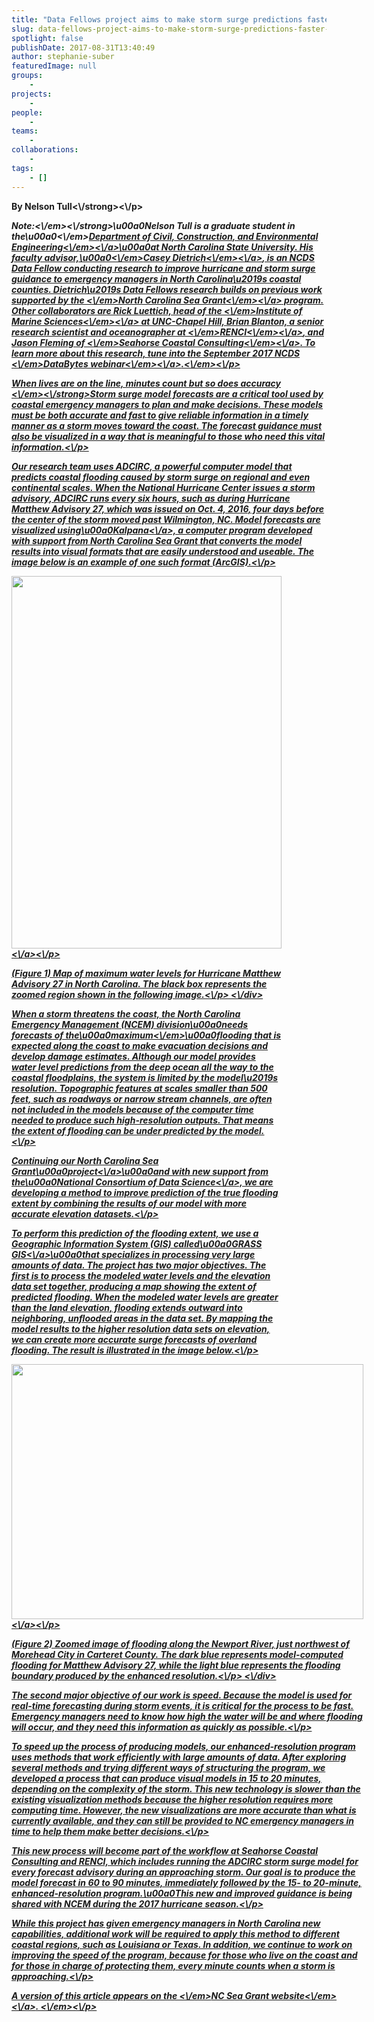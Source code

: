 ```yaml
---
title: "Data Fellows project aims to make storm surge predictions faster and more accurate"
slug: data-fellows-project-aims-to-make-storm-surge-predictions-faster-and-more-accurate
spotlight: false
publishDate: 2017-08-31T13:40:49
author: stephanie-suber
featuredImage: null
groups:
    - 
projects:
    - 
people:
    - 
teams: 
    - 
collaborations:
    - 
tags:
    - []
---
```

<p><strong>By Nelson Tull<\/strong><\/p>
<p><strong><em>Note:<\/em><\/strong><em>\u00a0Nelson Tull is a graduate student in the\u00a0<\/em><a href="https:\/\/www.ccee.ncsu.edu\/" target="_blank" rel="noopener"><em>Department of Civil, Construction, and Environmental Engineering<\/em><\/a><em>\u00a0at North Carolina State University. His faculty advisor,\u00a0<\/em><a href="https:\/\/ccht.ccee.ncsu.edu\/" target="_blank" rel="noopener"><em>Casey Dietrich<\/em><\/a><em>, is an NCDS Data Fellow conducting research to improve hurricane and storm surge guidance to emergency managers in North Carolina\u2019s coastal counties. Dietrich\u2019s Data Fellows research builds on previous work supported by the <\/em><a href="https:\/\/ncseagrant.ncsu.edu\/" target="_blank" rel="noopener"><em>North Carolina Sea Grant<\/em><\/a><em> program. Other collaborators are Rick Luettich, head of the <\/em><a href="http:\/\/ims.unc.edu\/" target="_blank" rel="noopener"><em>Institute of Marine Sciences<\/em><\/a><em> at UNC-Chapel Hill, Brian Blanton, a senior research scientist and oceanographer at <\/em><a href="http:\/\/www.renci.org\/" target="_blank" rel="noopener"><em>RENCI<\/em><\/a><em>, and Jason Fleming of <\/em><a href="https:\/\/www.seahorsecoastal.com\/"><em>Seahorse Coastal Consulting<\/em><\/a><em>. To learn more about this research, tune into the September 2017 NCDS <\/em><a href="http:\/\/datascienceconsortium.org\/databytes-webinars\/" target="_blank" rel="noopener"><em>DataBytes webinar<\/em><\/a><em>.<\/em><\/p>
<p><strong><em>When lives are on the line, minutes count but so does accuracy<br \/>
<\/em><\/strong>Storm surge model forecasts are a critical tool used by coastal emergency managers to plan and make decisions. These models must be both accurate and fast to give reliable information in a timely manner as a storm moves toward the coast. The forecast guidance must also be visualized in a way that is meaningful to those who need this vital information.<!--more--><\/p>
<p>Our research team uses ADCIRC, a powerful computer model that predicts coastal flooding caused by storm surge on regional and even continental scales. When the National Hurricane Center issues a storm advisory, ADCIRC runs every six hours, such as during Hurricane Matthew Advisory 27, which was issued on Oct. 4, 2016, four days before the center of the storm moved past Wilmington, NC. Model forecasts are visualized using\u00a0<a href="https:\/\/ccht.ccee.ncsu.edu\/kalpana\/" target="_blank" rel="noopener">Kalpana<\/a>, a computer program developed with support from North Carolina Sea Grant that converts the model results into visual formats that are easily understood and useable. The image below is an example of one such format (ArcGIS).<\/p>
<div id="attachment_3381" class="wp-caption aligncenter" style="width: 432px"><a href="http:\/\/datascienceconsortium.org\/wp-content\/uploads\/2017\/08\/BlogPost_Image1.png"  rel="lightbox[roadtrip]"><img class="wp-image-3381 size-full" src="http:\/\/datascienceconsortium.org\/wp-content\/uploads\/2017\/08\/BlogPost_Image1.png" alt="" width="432" height="596" \/><\/a><\/p>
<p class="wp-caption-text">(Figure 1) Map of maximum water levels for Hurricane Matthew Advisory 27 in North Carolina. The black box represents the zoomed region shown in the following image.<\/p>
<\/div>
<p>When a storm threatens the coast, the North Carolina Emergency Management (NCEM) division\u00a0needs forecasts of the\u00a0<em>maximum<\/em>\u00a0flooding that is expected along the coast to make evacuation decisions and develop damage estimates. Although our model provides water level predictions from the deep ocean all the way to the coastal floodplains, the system is limited by the model\u2019s resolution. Topographic features at scales smaller than 500 feet, such as roadways or narrow stream channels, are often not included in the models because of the computer time needed to produce such high-resolution outputs. That means the extent of flooding can be under predicted by the model.<\/p>
<p>Continuing our North Carolina Sea Grant\u00a0<a href="https:\/\/ncseagrant.ncsu.edu\/currents\/2014\/10\/picture-this-developing-storm-surge-visualization\/" target="_blank" rel="noopener">project<\/a>\u00a0and with new support from the\u00a0<a href="http:\/\/data2discovery.org\/" target="_blank" rel="noopener">National Consortium of Data Science<\/a>, we are developing a method to improve prediction of the true flooding extent by combining the results of our model with more accurate elevation datasets.<\/p>
<p>To perform this prediction of the flooding extent, we use a Geographic Information System (GIS) called\u00a0<a href="https:\/\/grass.osgeo.org\/" target="_blank" rel="noopener">GRASS GIS<\/a>\u00a0that specializes in processing very large amounts of data. The project has two major objectives. The first is to process the modeled water levels and the elevation data set together, producing a map showing the extent of predicted flooding. When the modeled water levels are greater than the land elevation, flooding extends outward into neighboring, unflooded areas in the data set. By mapping the model results to the higher resolution data sets on elevation, we can create more accurate surge forecasts of overland flooding. The result is illustrated in the image below.<\/p>
<div id="attachment_3382" class="wp-caption aligncenter" style="width: 563px"><a href="http:\/\/datascienceconsortium.org\/wp-content\/uploads\/2017\/08\/BlogPost_Image2.png"  rel="lightbox[roadtrip]"><img class=" wp-image-3382" src="http:\/\/datascienceconsortium.org\/wp-content\/uploads\/2017\/08\/BlogPost_Image2.png" alt="" width="563" height="408" \/><\/a><\/p>
<p class="wp-caption-text">(Figure 2) Zoomed image of flooding along the Newport River, just northwest of Morehead City in Carteret County. The dark blue represents model-computed flooding for Matthew Advisory 27, while the light blue represents the flooding boundary produced by the enhanced resolution.<\/p>
<\/div>
<p>The second major objective of our work is speed. Because the model is used for real-time forecasting during storm events, it is critical for the process to be fast. Emergency managers need to know how high the water will be and where flooding will occur, and they need this information as quickly as possible.<\/p>
<p>To speed up the process of producing models, our enhanced-resolution program uses methods that work efficiently with large amounts of data. After exploring several methods and trying different ways of structuring the program, we developed a process that can produce visual models in 15 to 20 minutes, depending on the complexity of the storm. This new technology is slower than the existing visualization methods because the higher resolution requires more computing time. However, the new visualizations are more accurate than what is currently available, and they can still be provided to NC emergency managers in time to help them make better decisions.<\/p>
<p>This new process will become part of the workflow at Seahorse Coastal Consulting and RENCI, which includes running the ADCIRC storm surge model for every forecast advisory during an approaching storm. Our goal is to produce the model forecast in 60 to 90 minutes, immediately followed by the 15- to 20-minute, enhanced-resolution program.\u00a0This new and improved guidance is being shared with NCEM during the 2017 hurricane season.<\/p>
<p>While this project has given emergency managers in North Carolina new capabilities, additional work will be required to apply this method to different coastal regions, such as Louisiana or Texas. In addition, we continue to work on improving the speed of the program, because for those who live on the coast and for those in charge of protecting them, every minute counts when a storm is approaching.<\/p>
<p><em>A version of this article appears on the <\/em><a href="https:\/\/ncseagrant.ncsu.edu\/currents\/2017\/08\/fast-accurate-forecasts-of-coastal-flooding\/" target="_blank" rel="noopener"><em>NC Sea Grant website<\/em><\/a><em>. <\/em><\/p>
<!-- AddThis Advanced Settings generic via filter on the_content --><!-- AddThis Share Buttons generic via filter on the_content -->
